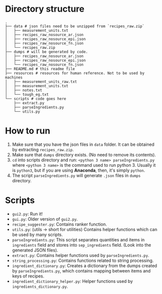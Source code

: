 # Directory structure
    .
    ├── data # json files need to be unzipped from `recipes_raw.zip`
    │   ├── measurement_units.txt
    │   ├── recipes_raw_nosource_ar.json
    │   ├── recipes_raw_nosource_epi.json
    │   ├── recipes_raw_nosource_fn.json
    │   └── recipes_raw.zip
    ├── dumps # will be generated by code.
    │   ├── recipes_raw_nosource_ar.json
    │   ├── recipes_raw_nosource_epi.json
    │   └── recipes_raw_nosource_fn.json
    ├── README.md # this readme file
    ├── resources # resources for human reference. Not to be used by machines
    │   ├── measurement_units_raw.txt
    │   ├── measurement_units.txt
    │   ├── notes.txt
    │   └── tough_eg.txt
    └── scripts # code goes here
        ├── extract.py
        ├── parseIngredients.py
        └── utils.py

# How to run
1. Make sure that you have the json files in `data` folder. It can be obtained by extracting `recipes_raw.zip`.
2. Make sure that `dumps` directory exists. (No need to remove its contents).
2. `cd` into scripts directory and run: `<python 3 name> parseIngredients.py`
    where `<python 3 name>` is the command used to run python 3. Usually it is `python3`, but if you are using **Anaconda**, then, it's simply `python`.
3. The script `parseIngredients.py` will generate `.json` files in `dumps` directory.

# Scripts
- `gui2.py`: Run it!
- `gui.py`: Older version of `gui2.py`.
- `recipe_suggester.py`: Contains ranker function.
- `utils.py`: (utils -> short for utilities) Contains helper functions which can be used by many scripts.
- `parseIngredients.py`: This script separates quantities and items in `ingredients` field and stores into `sep_ingredients` field. (Look into the generated JSON files). 
- `extract.py`: Contains helper functions used by `parseIngredients.py`.
- `string_processing.py`: Contains functions related to string processing.
- `ingredient_dictionary.py`: Creates a dictionary from the dumps created by `parseIngredients.py`, which contains mapping between items and keys of recipes.
- `ingredient_dictionary_helper.py`: Helper functions used by `ingredients_dictionary.py`.